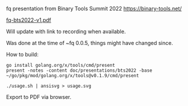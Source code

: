 fq presentation from Binary Tools Summit 2022 https://binary-tools.net/

[fq-bts2022-v1.pdf](fq-bts2022-v1.pdf)

Will update with link to recording when available.

Was done at the time of ~fq 0.0.5, things might have changed since.

How to build:

```
go install golang.org/x/tools/cmd/present
present -notes -content doc/presentations/bts2022 -base ~/go/pkg/mod/golang.org/x/tools@v0.1.9/cmd/present
```

```
./usage.sh | ansisvg > usage.svg
```

Export to PDF via browser.

